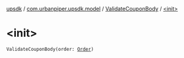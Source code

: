 [upsdk](../../index.md) / [com.urbanpiper.upsdk.model](../index.md) / [ValidateCouponBody](index.md) / [&lt;init&gt;](./-init-.md)

# &lt;init&gt;

`ValidateCouponBody(order: `[`Order`](../-order/index.md)`)`